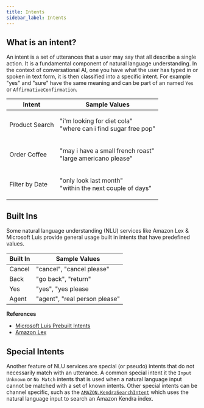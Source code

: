 ```yaml
---
title: Intents
sidebar_label: Intents
---
```


## What is an intent?

An intent is a set of utterances that a user may say that all describe a single action. It is a fundamental component of natural language understanding. In the context of conversational AI, one you have what the user has typed in or spoken in text form, it is then classified into a specific intent. For example "yes" and "sure" have the same meaning and can be part of an named `Yes` or `AffirmativeConfirmation`.

| Intent         | Sample Values                                                                |
| -------------- | ---------------------------------------------------------------------------- |
| Product Search | <p> "i'm looking for diet cola" <br/> "where can i find sugar free pop" </p> |
| Order Coffee   | <p> "may i have a small french roast" <br /> "large americano please" </p>   |
| Filter by Date | <p> "only look last month" <br /> "within the next couple of days" </p>      |

## Built Ins

Some natural language understanding (NLU) services like Amazon Lex & Microsoft Luis provide general usage built in intents that have predefined values.

| Built In | Sample Values                 |
| -------- | ----------------------------- |
| Cancel   | "cancel", "cancel please"     |
| Back     | "go back", "return"           |
| Yes      | "yes", "yes please            |
| Agent    | "agent", "real person please" |

**References**

- [Microsoft Luis Prebuilt Intents](https://docs.microsoft.com/en-us/azure/cognitive-services/luis/howto-add-prebuilt-models#add-a-prebuilt-intent)
- [Amazon Lex](https://docs.aws.amazon.com/lex/latest/dg/howitworks-builtins-intents.html)

## Special Intents

Another feature of NLU services are special (or pseudo) intents that do not necessarily match with an utterance. A common special intent it the `Input Unknown` or `No Match` intents that is used when a natural language input cannot be matched with a set of known intents. Other special intents can be channel specific, such as the [`AMAZON.KendraSearchIntent`](https://docs.aws.amazon.com/lex/latest/dg/built-in-intent-kendra-search.html) which uses the natural language input to search an Amazon Kendra index.
